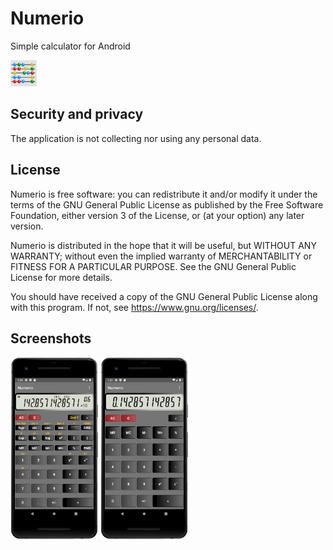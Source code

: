 # Numerio

Simple calculator for Android

<img src="images/icon.png" style="width:3em">

## Security and privacy

The application is not collecting nor using any personal data.

## License

Numerio is free software: you can redistribute it and/or modify
it under the terms of the GNU General Public License as published by
the Free Software Foundation, either version 3 of the License, or
(at your option) any later version.

Numerio is distributed in the hope that it will be useful,
but WITHOUT ANY WARRANTY; without even the implied warranty of
MERCHANTABILITY or FITNESS FOR A PARTICULAR PURPOSE.  See the
GNU General Public License for more details.

You should have received a copy of the GNU General Public License
along with this program.  If not, see <https://www.gnu.org/licenses/>.

## Screenshots


<img src="images/screenshot_scientific.png" style="width:10em">
<img src="images/screenshot_simple.png" style="width:10em">
